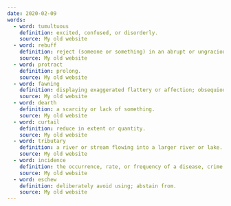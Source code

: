 ```yaml
---
date: 2020-02-09
words:
  - word: tumultuous
    definition: excited, confused, or disorderly.
    source: My old website
  - word: rebuff
    definition: reject (someone or something) in an abrupt or ungracious manner.
    source: My old website
  - word: protract
    definition: prolong.
    source: My old website
  - word: fawning
    definition: displaying exaggerated flattery or affection; obsequious.
    source: My old website
  - word: dearth
    definition: a scarcity or lack of something.
    source: My old website
  - word: curtail
    definition: reduce in extent or quantity.
    source: My old website
  - word: tributary
    definition: a river or stream flowing into a larger river or lake.
    source: My old website
  - word: incidence
    definition: the occurrence, rate, or frequency of a disease, crime or something else undesirable.
    source: My old website
  - word: eschew
    definition: deliberately avoid using; abstain from.
    source: My old website
---
```

